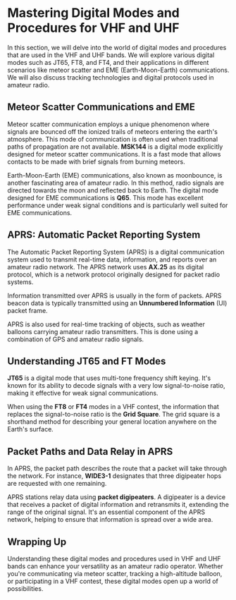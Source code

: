 # Mastering Digital Modes and Procedures for VHF and UHF

In this section, we will delve into the world of digital modes and procedures that are used in the VHF and UHF bands. We will explore various digital modes such as JT65, FT8, and FT4, and their applications in different scenarios like meteor scatter and EME (Earth-Moon-Earth) communications. We will also discuss tracking technologies and digital protocols used in amateur radio.

## Meteor Scatter Communications and EME 

Meteor scatter communication employs a unique phenomenon where signals are bounced off the ionized trails of meteors entering the earth's atmosphere. This mode of communication is often used when traditional paths of propagation are not available. **MSK144** is a digital mode explicitly designed for meteor scatter communications. It is a fast mode that allows contacts to be made with brief signals from burning meteors.

Earth-Moon-Earth (EME) communications, also known as moonbounce, is another fascinating area of amateur radio. In this method, radio signals are directed towards the moon and reflected back to Earth. The digital mode designed for EME communications is **Q65**. This mode has excellent performance under weak signal conditions and is particularly well suited for EME communications.

## APRS: Automatic Packet Reporting System

The Automatic Packet Reporting System (APRS) is a digital communication system used to transmit real-time data, information, and reports over an amateur radio network. The APRS network uses **AX.25** as its digital protocol, which is a network protocol originally designed for packet radio systems. 

Information transmitted over APRS is usually in the form of packets. APRS beacon data is typically transmitted using an **Unnumbered Information** (UI) packet frame. 

APRS is also used for real-time tracking of objects, such as weather balloons carrying amateur radio transmitters. This is done using a combination of GPS and amateur radio signals.

## Understanding JT65 and FT Modes

**JT65** is a digital mode that uses multi-tone frequency shift keying. It's known for its ability to decode signals with a very low signal-to-noise ratio, making it effective for weak signal communications. 

When using the **FT8** or **FT4** modes in a VHF contest, the information that replaces the signal-to-noise ratio is the **Grid Square**. The grid square is a shorthand method for describing your general location anywhere on the Earth's surface.

## Packet Paths and Data Relay in APRS

In APRS, the packet path describes the route that a packet will take through the network. For instance, **WIDE3-1** designates that three digipeater hops are requested with one remaining.

APRS stations relay data using **packet digipeaters**. A digipeater is a device that receives a packet of digital information and retransmits it, extending the range of the original signal. It's an essential component of the APRS network, helping to ensure that information is spread over a wide area. 

## Wrapping Up

Understanding these digital modes and procedures used in VHF and UHF bands can enhance your versatility as an amateur radio operator. Whether you're communicating via meteor scatter, tracking a high-altitude balloon, or participating in a VHF contest, these digital modes open up a world of possibilities.